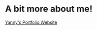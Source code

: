 # A bit more about me!

<p> 
<a href='https://yanny24211.github.io/yanny-portfolio' target="_blank">Yanny's Portfolio Website</a>
</p>
